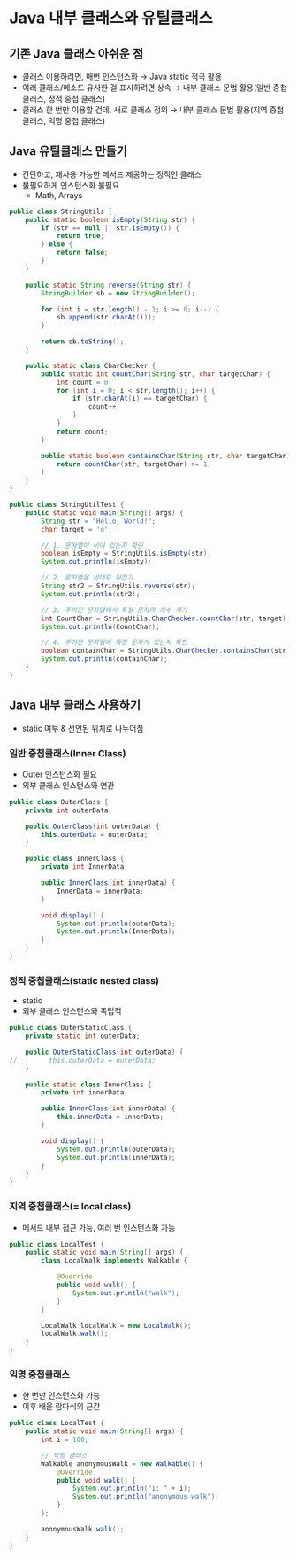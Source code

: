 # Java 내부 클래스와 유틸클래스
## 기존 Java 클래스 아쉬운 점

- 클래스 이용하려면, 매번 인스턴스화 → Java static 적극 활용
- 여러 클래스/메소드 유사한 걸 표시하려면 상속 → 내부 클래스 문법 활용(일반 중첩 클래스, 정적 중첩 클래스)
- 클래스 한 번만 이용할 건데, 새로 클래스 정의 → 내부 클래스 문법 활용(지역 중첩 클래스, 익명 중첩 클래스)

## Java 유틸클래스 만들기

- 간단하고, 재사용 가능한 메서드 제공하는 정적인 클래스
- 불필요하게 인스턴스화 불필요
    - Math, Arrays

```java
public class StringUtils {
    public static boolean isEmpty(String str) {
        if (str == null || str.isEmpty()) {
            return true;
        } else {
            return false;
        }
    }

    public static String reverse(String str) {
        StringBuilder sb = new StringBuilder();

        for (int i = str.length() - 1; i >= 0; i--) {
            sb.append(str.charAt(i));
        }

        return sb.toString();
    }

    public static class CharChecker {
        public static int countChar(String str, char targetChar) {
            int count = 0;
            for (int i = 0; i < str.length(); i++) {
                if (str.charAt(i) == targetChar) {
                    count++;
                }
            }
            return count;
        }

        public static boolean containsChar(String str, char targetChar) {
            return countChar(str, targetChar) >= 1;
        }
    }
}
```

```java
public class StringUtilTest {
    public static void main(String[] args) {
        String str = "Hello, World!";
        char target = 'o';

        // 1. 문자열이 비어 있는지 확인
        boolean isEmpty = StringUtils.isEmpty(str);
        System.out.println(isEmpty);

        // 2. 문자열을 반대로 뒤집기
        String str2 = StringUtils.reverse(str);
        System.out.println(str2);

        // 3. 주어진 문자열에서 특정 문자의 개수 세기
        int CountChar = StringUtils.CharChecker.countChar(str, target);
        System.out.println(CountChar);

        // 4. 주어진 문자열에 특정 문자가 있는지 확인
        boolean containChar = StringUtils.CharChecker.containsChar(str, target);
        System.out.println(containChar);
    }
}
```

## Java 내부 클래스 사용하기

- static 여부 & 선언된 위치로 나누어짐

### 일반 중첩클래스(Inner Class)

- Outer 인스턴스화 필요
- 외부 클래스 인스턴스와 연관

```java
public class OuterClass {
    private int outerData;

    public OuterClass(int outerData) {
        this.outerData = outerData;
    }

    public class InnerClass {
        private int InnerData;

        public InnerClass(int innerData) {
            InnerData = innerData;
        }

        void display() {
            System.out.println(outerData);
            System.out.println(InnerData);
        }
    }
}
```

### 정적 중첩클래스(static nested class)

- static
- 외부 클래스 인스턴스와 독립적

```java
public class OuterStaticClass {
    private static int outerData;

    public OuterStaticClass(int outerData) {
//        this.outerData = outerData;
    }

    public static class InnerClass {
        private int innerData;

        public InnerClass(int innerData) {
            this.innerData = innerData;
        }

        void display() {
            System.out.println(outerData);
            System.out.println(innerData);
        }
    }
}
```

### 지역 중첩클래스(= local class)

- 메서드 내부 접근 가능, 여러 번 인스턴스화 가능

```java
public class LocalTest {
    public static void main(String[] args) {
        class LocalWalk implements Walkable {

            @Override
            public void walk() {
                System.out.println("walk");
            }
        }

        LocalWalk localWalk = new LocalWalk();
        localWalk.walk();
    }
}
```

### 익명 중첩클래스

- 한 번만 인스턴스화 가능
- 이후 배울 람다식의 근간

```java
public class LocalTest {
    public static void main(String[] args) {
        int i = 100;

        // 익명 클래스
        Walkable anonymousWalk = new Walkable() {
            @Override
            public void walk() {
                System.out.println("i: " + i);
                System.out.println("anonymous walk");
            }
        };

        anonymousWalk.walk();
    }
} 
```
